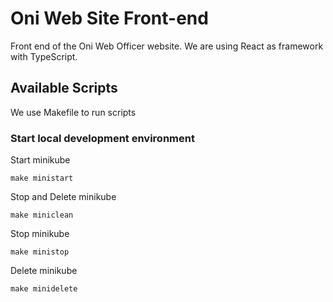 # Oni Web Site Front-end
Front end of the Oni Web Officer website.
We are using React as framework with TypeScript.

## Available Scripts
We use Makefile to run scripts

### Start local development environment

Start minikube
```shell
make ministart
```

Stop and Delete minikube
```shell
make miniclean
```

Stop minikube
```shell
make ministop
```

Delete minikube
```shell
make minidelete
```
